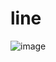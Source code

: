 # line
![image](https://github.com/luoye1052/line/blob/master/B0D3E7E44198FA797CBFEAE00A800D58.gif)
